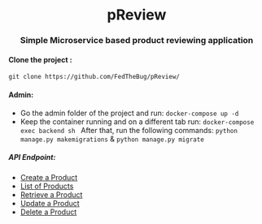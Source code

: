 <h1 align="center"> pReview </h1>
<h3 align="center"> Simple Microservice based product reviewing application </h3>

#### Clone the project : 
```
git clone https://github.com/FedTheBug/pReview/
```
 #### Admin: 
 - Go the admin folder of the project and run: ``` docker-compose up -d ```
 - Keep the container running and on a different tab run: 
   ```docker-compose exec backend sh ```
   After that, run the following commands: 
      ```python manage.py makemigrations``` &
        ```python manage.py migrate```

##### API Endpoint:
- [Create a Product](#Create-a-Product)
- [List of Products](#List-of-Products)
- [Retrieve a Product](#Retrieve-a-Product)
- [Update a Product](#Update-a-Product)
- [Delete a Product](#Delete-a-Product)
